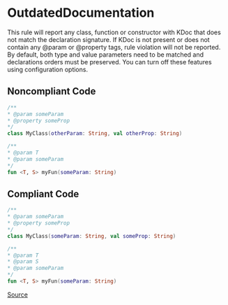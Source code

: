 # OutdatedDocumentation

This rule will report any class, function or constructor with KDoc that does not match the declaration signature.
If KDoc is not present or does not contain any @param or @property tags, rule violation will not be reported.
By default, both type and value parameters need to be matched and declarations orders must be preserved. You can
turn off these features using configuration options.

## Noncompliant Code

```kotlin
/**
* @param someParam
* @property someProp
*/
class MyClass(otherParam: String, val otherProp: String)

/**
* @param T
* @param someParam
*/
fun <T, S> myFun(someParam: String)
```
## Compliant Code

```kotlin
/**
* @param someParam
* @property someProp
*/
class MyClass(someParam: String, val someProp: String)

/**
* @param T
* @param S
* @param someParam
*/
fun <T, S> myFun(someParam: String)
```

[Source](https://arturbosch.github.io/detekt/comments.html#outdateddocumentation)
